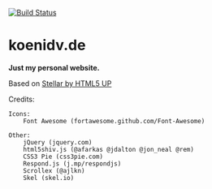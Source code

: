 [![Build Status](https://travis-ci.com/koenidv/koenidv.de.svg?token=RWi48YWxsHpHxozfqV67&branch=master)](https://travis-ci.com/koenidv/koenidv.de)

# koenidv.de

**Just my personal website.**



Based on [Stellar by HTML5 UP](https://html5up.net/stellar)

Credits:

```
Icons:
    Font Awesome (fortawesome.github.com/Font-Awesome)

Other:
    jQuery (jquery.com)
    html5shiv.js (@afarkas @jdalton @jon_neal @rem)
    CSS3 Pie (css3pie.com)
    Respond.js (j.mp/respondjs)
    Scrollex (@ajlkn)
    Skel (skel.io)
```
